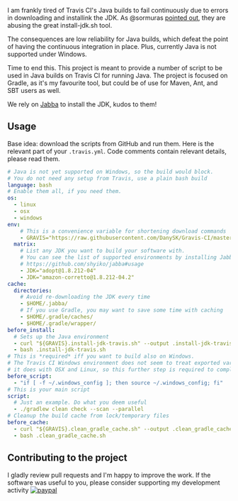 I am frankly tired of Travis CI's Java builds to fail continuously due to errors in downloading and installink the JDK.
As @sormuras [pointed out](https://travis-ci.community/t/install-jdk-sh-failing-for-openjdk9-and-10/3998/19), they are abusing the great install-jdk.sh tool.

The consequences are low reliability for Java builds, which defeat the point of having the continuous integration in place. Plus, currently Java is not supported under Windows.

Time to end this.
This project is meant to provide a number of script to be used in Java builds on Travis CI for running Java.
The project is focused on Gradle, as it's my favourite tool, but could be of use for Maven, Ant, and SBT users as well.

We rely on [Jabba](https://github.com/shyiko/jabba) to install the JDK, kudos to them!

## Usage

Base idea: download the scripts from GitHub and run them.
Here is the relevant part of your `.travis.yml`.
Code comments contain relevant details, please read them.

```yaml
# Java is not yet supported on Windows, so the build would block.
# You do not need any setup from Travis, use a plain bash build
language: bash
# Enable them all, if you need them.
os:
  - linux
  - osx
  - windows
env:
    # This is a convenience variable for shortening download commands
    - GRAVIS="https://raw.githubusercontent.com/DanySK/Gravis-CI/master/"
  matrix:
    # List any JDK you want to build your software with.
    # You can see the list of supported environments by installing Jabba and using ls-remote:
    # https://github.com/shyiko/jabba#usage
    - JDK="adopt@1.8.212-04"
    - JDK="amazon-corretto@1.8.212-04.2"
cache:
  directories:
    # Avoid re-downloading the JDK every time
    - $HOME/.jabba/
    # If you use Gradle, you may want to save some time with caching
    - $HOME/.gradle/caches/
    - $HOME/.gradle/wrapper/
before_install:
  # Sets up the Java environment
  - curl "${GRAVIS}.install-jdk-travis.sh" --output .install-jdk-travis.sh
  - bash .install-jdk-travis.sh
# This is *required* iff you want to build also on Windows.
# The Travis CI Windows environment does not seem to treat exported variables the same way
# it does with OSX and Linux, so this further step is required to complete the Java installation
before_script:
  - "if [ -f ~/.windows_config ]; then source ~/.windows_config; fi"
# This is your main script
script:
  # Just an example. Do what you deem useful
  - ./gradlew clean check --scan --parallel
# Cleanup the build cache from lock/temporary files
before_cache:
  - curl "${GRAVIS}.clean_gradle_cache.sh" --output .clean_gradle_cache.sh
  - bash .clean_gradle_cache.sh
```

## Contributing to the project

I gladly review pull requests and I'm happy to improve the work.
If the software was useful to you, please consider supporting my development activity
[![paypal](https://www.paypalobjects.com/en_US/i/btn/btn_donate_SM.gif)](https://www.paypal.com/cgi-bin/webscr?cmd=_donations&business=5P4DSZE5DV4H2&currency_code=EUR)
